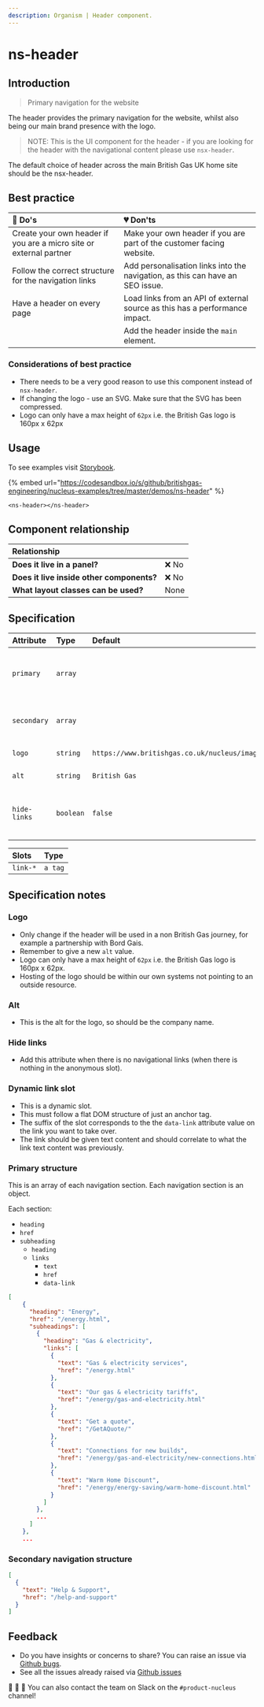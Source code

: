 ```yaml
---
description: Organism | Header component.
---
```


# ns-header

## Introduction

> Primary navigation for the website

The header provides the primary navigation for the website, whilst also being our main brand presence with the logo.

> NOTE: This is the UI component for the header - if you are looking for the header with the navigational content please use `nsx-header`.

The default choice of header across the main British Gas UK home site should be the nsx-header.

## Best practice

| 💚 Do's | 💔 Don'ts |
| :--- | :--- |
| Create your own header if you are a micro site or external partner | Make your own header if you are part of the customer facing website. |
| Follow the correct structure for the navigation links | Add personalisation links into the navigation, as this can have an SEO issue. |
| Have a header on every page | Load links from an API of external source as this has a performance impact. |
|  | Add the header inside the `main` element. |

### Considerations of best practice

* There needs to be a very good reason to use this component instead of `nsx-header`.
* If changing the logo - use an SVG. Make sure that the SVG has been compressed.
* Logo can only have a max height of `62px` i.e. the British Gas logo is 160px x 62px

## Usage

To see examples visit [Storybook](https://www.britishgas.co.uk/nucleus/demo/index.html?path=/story/ns-header--component).

{% embed url="https://codesandbox.io/s/github/britishgas-engineering/nucleus-examples/tree/master/demos/ns-header" %}

```markup
<ns-header></ns-header>
```

## Component relationship

| **Relationship**|  |
| :---  | :--- |
| **Does it live in a panel?** | ❌ No |
| **Does it live inside other components?** | ❌ No |
| **What layout classes can be used?** | None |

## Specification

| Attribute | Type | Default | Options | Description |
| :--- | :--- | :--- | :--- | :--- |
| `primary`    | `array` |  |  | Primary navigation heading, subheadings and links |
| `secondary`    | `array` |  |  | Secondary navigation links and buttons |
| `logo`    | `string` | `https://www.britishgas.co.uk/nucleus/images/logo.svg` |  |URL to point to logo|
| `alt`    | `string` | `British Gas` |  |Alternative text for logo|
| `hide-links` | `boolean` | `false` | `true`,`false` |Hide navigation and related navigational elements|

| Slots | Type |
| :--- | :--- |
| `link-*` | `a tag` |

## Specification notes

### Logo

* Only change if the header will be used in a non British Gas journey, for example a partnership with Bord Gais.
* Remember to give a new `alt` value.
* Logo can only have a max height of `62px` i.e. the British Gas logo is 160px x 62px.
* Hosting of the logo should be within our own systems not pointing to an outside resource.

### Alt

* This is the alt for the logo, so should be the company name.

### Hide links

* Add this attribute when there is no navigational links (when there is nothing in the anonymous slot).

### Dynamic link slot

* This is a dynamic slot.
* This must follow a flat DOM structure of just an anchor tag.
* The suffix of the slot corresponds to the the `data-link` attribute value on the link you want to take over.
* The link should be given text content and should correlate to what the link text content was previously.

### Primary structure

This is an array of each navigation section. Each navigation section is an object.

Each section:

* `heading`
* `href`
* `subheading`
  * `heading`
  * `links`
    * `text`
    * `href`
    * `data-link`

```json
[
    {
      "heading": "Energy",
      "href": "/energy.html",
      "subheadings": [
        {
          "heading": "Gas & electricity",
          "links": [
            {
              "text": "Gas & electricity services",
              "href": "/energy.html"
            },
            {
              "text": "Our gas & electricity tariffs",
              "href": "/energy/gas-and-electricity.html"
            },
            {
              "text": "Get a quote",
              "href": "/GetAQuote/"
            },
            {
              "text": "Connections for new builds",
              "href": "/energy/gas-and-electricity/new-connections.html"
            },
            {
              "text": "Warm Home Discount",
              "href": "/energy/energy-saving/warm-home-discount.html"
            }
          ]
        },
        ...
      ]
    },
    ...
```

### Secondary navigation structure

```json
[
  {
    "text": "Help & Support",
    "href": "/help-and-support"
  }
]
```

## Feedback

* Do you have insights or concerns to share? You can raise an issue via [Github bugs](https://github.com/ConnectedHomes/nucleus/issues/new?assignees=&labels=Bug&template=a--bug-report.md&title=[bug]%20[ns-header]).
* See all the issues already raised via [Github issues](https://github.com/connectedHomes/nucleus/issues?utf8=%E2%9C%93&q=is%3Aopen+is%3Aissue+label%3ABug+[ns-header])

💩 🎉 🦄 You can also contact the team on Slack on the `#product-nucleus` channel!
